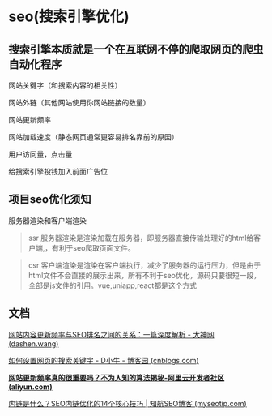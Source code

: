 # seo(搜索引擎优化)

## 搜索引擎本质就是一个在互联网不停的爬取网页的爬虫自动化程序

网站关键字（和搜索内容的相关性）

网站外链（其他网站使用你网站链接的数量）

网站更新频率

网站加载速度（静态网页通常更容易排名靠前的原因）

用户访问量，点击量

给搜索引擎投钱加入前面广告位

## 项目seo优化须知

服务器渲染和客户端渲染

> ssr 服务器渲染是渲染加载在服务器，即服务器直接传输处理好的html给客户端,，有利于seo爬取页面文件。

> csr 客户端渲染是渲染在客户端执行，减少了服务器的运行压力，但是由于html文件不会直接的展示出来，所有不利于seo优化，源码只要很短一段，全部是js文件的引用。vue,uniapp,react都是这个方式

## 文档

[网站内容更新频率与SEO排名之间的关系：一篇深度解析 - 大神网 (dashen.wang)](https://dashen.wang/7393.html)

[如何设置网页的搜索关键字 - D小牛 - 博客园 (cnblogs.com)](https://www.cnblogs.com/SmallNiu/p/4193144.html)

**[网站更新频率真的很重要吗？不为人知的算法揭秘-阿里云开发者社区 (aliyun.com)](https://developer.aliyun.com/article/791565)**

[内链是什么？SEO内链优化的14个核心技巧 | 知航SEO博客 (myseotip.com)](https://myseotip.com/internal-link-strategy/)
